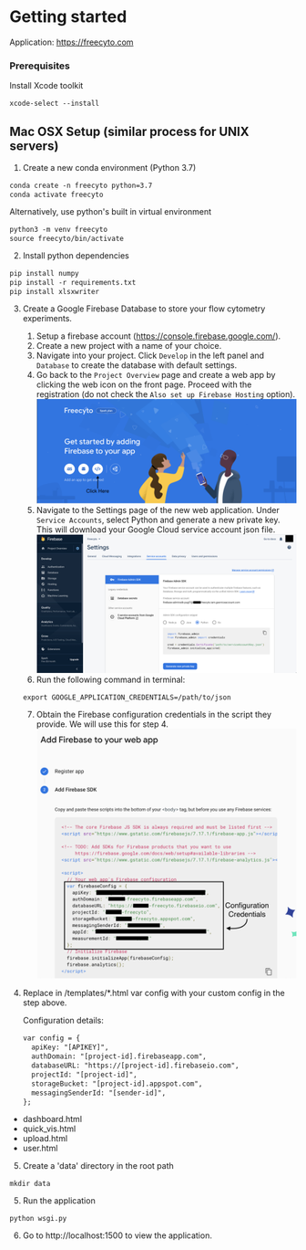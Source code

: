 # Getting started
Application: https://freecyto.com

### Prerequisites

Install Xcode toolkit
```
xcode-select --install
```

## Mac OSX Setup (similar process for UNIX servers)

1. Create a new conda environment (Python 3.7)
```
conda create -n freecyto python=3.7
conda activate freecyto
```

Alternatively, use python's built in virtual environment
```
python3 -m venv freecyto
source freecyto/bin/activate
```

2. Install python dependencies
```
pip install numpy
pip install -r requirements.txt
pip install xlsxwriter
```

3. Create a Google Firebase Database to store your flow cytometry experiments.
	1. Setup a firebase account (https://console.firebase.google.com/).
	2. Create a new project with a name of your choice.
	3. Navigate into your project. Click `Develop` in the left panel and `Database` to create the database with default settings.
	4. Go back to the `Project Overview` page and create a web app by clicking the web icon on the front page. Proceed with the registration (do not check the `Also set up Firebase Hosting` option). ![Create Web app](./img/create_webapp.png )
	5. Navigate to the Settings page of the new web application. Under `Service Accounts`, select Python and generate a new private key. This will download your Google Cloud service account json file. ![Get private key](./img/private_key.png)
 	6. Run the following command in terminal: 
  	```
 	export GOOGLE_APPLICATION_CREDENTIALS=/path/to/json
	```
	7. Obtain the Firebase configuration credentials in the script they provide. We will use this for step 4. ![Get Firestore Credentials](./img/get_credentials.png)

4. Replace in /templates/*.html var config with your custom config in the step above.

	Configuration details:
	```
	var config = {
	  apiKey: "[APIKEY]",
	  authDomain: "[project-id].firebaseapp.com",
	  databaseURL: "https://[project-id].firebaseio.com",
	  projectId: "[project-id]",
	  storageBucket: "[project-id].appspot.com",
	  messagingSenderId: "[sender-id]",
	};
	```
* dashboard.html
* quick_vis.html
* upload.html
* user.html

5. Create a 'data' directory in the root path
```
mkdir data
```

5. Run the application
```
python wsgi.py
```

6. Go to http://localhost:1500 to view the application.
